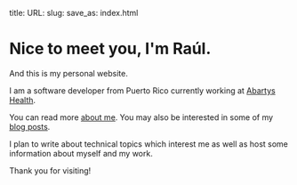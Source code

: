 title:
URL:
slug:
save_as: index.html

# Nice to meet you, I'm Raúl.

And this is my personal website.

I am a software developer from Puerto Rico currently working at [Abartys Health](http://abartyshealth.com/).

You can read more [about me]({filename}about_me.md). You may also be interested in some of my [blog posts](/blog.html).

I plan to write about technical topics which interest me as well as
host some information about myself and my work.

Thank you for visiting!

